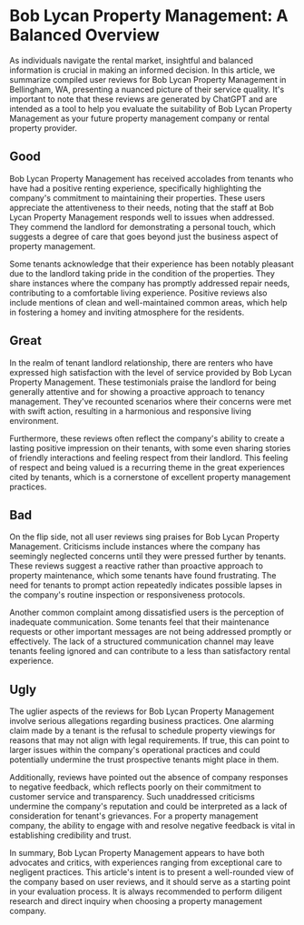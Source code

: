 # Bob Lycan Property Management: A Balanced Overview

As individuals navigate the rental market, insightful and balanced information is crucial in making an informed decision. In this article, we summarize compiled user reviews for Bob Lycan Property Management in Bellingham, WA, presenting a nuanced picture of their service quality. It's important to note that these reviews are generated by ChatGPT and are intended as a tool to help you evaluate the suitability of Bob Lycan Property Management as your future property management company or rental property provider.

## Good

Bob Lycan Property Management has received accolades from tenants who have had a positive renting experience, specifically highlighting the company's commitment to maintaining their properties. These users appreciate the attentiveness to their needs, noting that the staff at Bob Lycan Property Management responds well to issues when addressed. They commend the landlord for demonstrating a personal touch, which suggests a degree of care that goes beyond just the business aspect of property management.

Some tenants acknowledge that their experience has been notably pleasant due to the landlord taking pride in the condition of the properties. They share instances where the company has promptly addressed repair needs, contributing to a comfortable living experience. Positive reviews also include mentions of clean and well-maintained common areas, which help in fostering a homey and inviting atmosphere for the residents.

## Great

In the realm of tenant landlord relationship, there are renters who have expressed high satisfaction with the level of service provided by Bob Lycan Property Management. These testimonials praise the landlord for being generally attentive and for showing a proactive approach to tenancy management. They've recounted scenarios where their concerns were met with swift action, resulting in a harmonious and responsive living environment.

Furthermore, these reviews often reflect the company's ability to create a lasting positive impression on their tenants, with some even sharing stories of friendly interactions and feeling respect from their landlord. This feeling of respect and being valued is a recurring theme in the great experiences cited by tenants, which is a cornerstone of excellent property management practices.

## Bad

On the flip side, not all user reviews sing praises for Bob Lycan Property Management. Criticisms include instances where the company has seemingly neglected concerns until they were pressed further by tenants. These reviews suggest a reactive rather than proactive approach to property maintenance, which some tenants have found frustrating. The need for tenants to prompt action repeatedly indicates possible lapses in the company's routine inspection or responsiveness protocols.

Another common complaint among dissatisfied users is the perception of inadequate communication. Some tenants feel that their maintenance requests or other important messages are not being addressed promptly or effectively. The lack of a structured communication channel may leave tenants feeling ignored and can contribute to a less than satisfactory rental experience.

## Ugly

The uglier aspects of the reviews for Bob Lycan Property Management involve serious allegations regarding business practices. One alarming claim made by a tenant is the refusal to schedule property viewings for reasons that may not align with legal requirements. If true, this can point to larger issues within the company's operational practices and could potentially undermine the trust prospective tenants might place in them.

Additionally, reviews have pointed out the absence of company responses to negative feedback, which reflects poorly on their commitment to customer service and transparency. Such unaddressed criticisms undermine the company's reputation and could be interpreted as a lack of consideration for tenant's grievances. For a property management company, the ability to engage with and resolve negative feedback is vital in establishing credibility and trust.


In summary, Bob Lycan Property Management appears to have both advocates and critics, with experiences ranging from exceptional care to negligent practices. This article's intent is to present a well-rounded view of the company based on user reviews, and it should serve as a starting point in your evaluation process. It is always recommended to perform diligent research and direct inquiry when choosing a property management company.